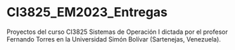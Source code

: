 # CI3825_EM2023_Entregas
Proyectos del curso CI3825 Sistemas de Operación I dictada por el profesor Fernando Torres en la Universidad Simón Bolívar (Sartenejas, Venezuela).
